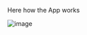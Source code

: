Here how the App works

![image](https://github.com/prantikseal/bloryter/assets/83081442/ab25b345-e3c4-42c0-a29c-a0b492c2df73)
